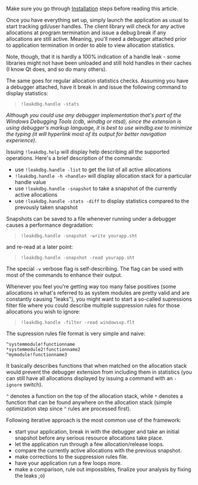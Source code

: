 Make sure you go through [Installation](Installation.md) steps before reading this article.

Once you have everything set up, simply launch the application as usual to start tracking gdi/user handles.
The client library will check for any active allocations at program termination and issue a debug break if any allocations are still active. Meaning, you'll need a debugger attached prior to application termination in order to able to view allocation statistics.

Note, though, that it is hardly a 100% indication of a handle leak - some libraries might not have been unloaded and still hold handles in their caches (I know Qt does, and so do many others).

The same goes for regular allocation statistics checks.
Assuming you have a debugger attached, have it break in and issue the following command to display statistics:

> `!leakdbg.handle -stats`

_Although you could use any debugger implementation that's part of the Windows Debugging Tools (cdb, windbg or ntsd), since the extension is using debugger's markup language, it is best to use windbg.exe to minimize the typing (it will hyperlink most of its output for better navigation experience)_.

Issuing `!leakdbg.help` will display help describing all the supported operations.
Here's a brief description of the commands:

  * use `!leakdbg.handle -list` to get the list of all active allocations
  * `!leakdbg.handle -h <handle>` will display allocation stack for a particular handle value
  * use `!leakdbg.handle -snapshot` to take a snapshot of the currently active allocations
  * use `!leakdbg.handle -stats -diff` to display statistics compared to the prevously taken snapshot

Snapshots can be saved to a file whenever running under a debugger causes a performance degradation:

> `!leakdbg.handle -snapshot -write yourapp.sht`

and re-read at a later point:

> `!leakdbg.handle -snapshot -read yourapp.sht`

The special `-v` verbose flag is self-describing. The flag can be used with most of the commands to enhance their output.

Whenever you feel you're getting way too many false positives (some allocations in what's referred to as system modules are pretty valid and are constantly causing "leaks"), you might want to start a so-called supressions filter file where you could describe multiple suppression rules for those allocations you wish to ignore:

> `!leakdbg.handle -filter -read windowsxp.flt`

The supression rules file format is very simple and naive:
```
^systemmodule!functionname
*systemmodule2!functionname2
^mymodule!functionname3
```
It basically describes functions that when matched on the allocation stack would prevent the debugger extension from including them in statistics (you can still have all allocations displayed by issuing a command with an `-ignore` switch).

`^` denotes a function on the top of the allocation stack, while `*` denotes a function that can be found anywhere on the allocation stack (simple optimization step since `^` rules are processed first).

Following iterative approach is the most common use of the framework:

  * start your application, break in with the debugger and take an initial snapshot before any serious resource allocations take place.
  * let the application run through a few allocation/release loops.
  * compare the currently active allocations with the previous snapshot.
  * make corrections to the suppression rules file.
  * have your application run a few loops more.
  * make a comparison, rule out impossibles, finalize your analysis by fixing the leaks ;o)